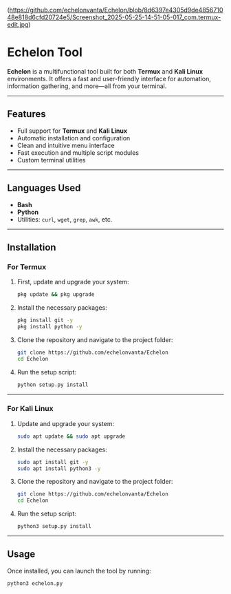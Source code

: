 
(https://github.com/echelonvanta/Echelon/blob/8d6397e4305d9de485671048e818d6cfd20724e5/Screenshot_2025-05-25-14-51-05-017_com.termux-edit.jpg)

# Echelon Tool

**Echelon** is a multifunctional tool built for both **Termux** and **Kali Linux** environments. It offers a fast and user-friendly interface for automation, information gathering, and more—all from your terminal.

---

## Features

- Full support for **Termux** and **Kali Linux**
- Automatic installation and configuration
- Clean and intuitive menu interface
- Fast execution and multiple script modules
- Custom terminal utilities

---

## Languages Used

- **Bash**
- **Python**
- Utilities: `curl`, `wget`, `grep`, `awk`, etc.

---

## Installation

### For Termux

1. First, update and upgrade your system:

    ```bash
    pkg update && pkg upgrade
    ```

2. Install the necessary packages:

    ```bash
    pkg install git -y
    pkg install python -y
    ```

3. Clone the repository and navigate to the project folder:

    ```bash
    git clone https://github.com/echelonvanta/Echelon
    cd Echelon
    ```

4. Run the setup script:

    ```bash
    python setup.py install
    ```

---

### For Kali Linux

1. Update and upgrade your system:

    ```bash
    sudo apt update && sudo apt upgrade
    ```

2. Install the necessary packages:

    ```bash
    sudo apt install git -y
    sudo apt install python3 -y
    ```

3. Clone the repository and navigate to the project folder:

    ```bash
    git clone https://github.com/echelonvanta/Echelon
    cd Echelon
    ```

4. Run the setup script:

    ```bash
    python3 setup.py install
    ```

---

## Usage

Once installed, you can launch the tool by running:

```bash
python3 echelon.py
